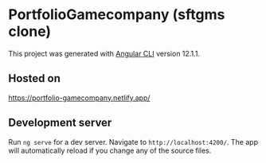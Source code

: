 # PortfolioGamecompany (sftgms clone)

This project was generated with [Angular CLI](https://github.com/angular/angular-cli) version 12.1.1.

## Hosted on

https://portfolio-gamecompany.netlify.app/

## Development server

Run `ng serve` for a dev server. Navigate to `http://localhost:4200/`. The app will automatically reload if you change any of the source files.
